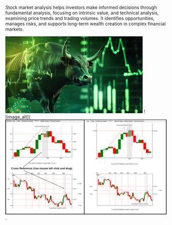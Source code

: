 Stock market analysis helps investors make informed decisions through fundamental analysis, focusing on intrinsic value, and technical analysis, examining price trends and trading volumes. It identifies opportunities, manages risks, and supports long-term wealth creation in complex financial markets.

![image_alt](https://github.com/Nitin9304/Stoke-Market-Analysis/blob/06b9620ae3e8e5268c8c913458b71e6594c9fbba/image.jpg)
![image_alt](
![image_alt](https://github.com/Nitin9304/Stoke-Market-Analysis/blob/2ce596d2ff86e9b9d9256091e620757cbc93e5d3/Stock-Market-Prediction.png).
